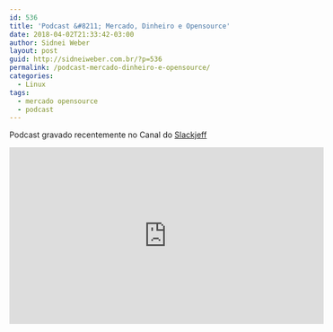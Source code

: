 ```yaml
---
id: 536
title: 'Podcast &#8211; Mercado, Dinheiro e Opensource'
date: 2018-04-02T21:33:42-03:00
author: Sidnei Weber
layout: post
guid: http://sidneiweber.com.br/?p=536
permalink: /podcast-mercado-dinheiro-e-opensource/
categories:
  - Linux
tags:
  - mercado opensource
  - podcast
---
```

Podcast gravado recentemente no Canal do <a href="https://www.youtube.com/channel/UClz3DneoYlccluy4hBlx86Q" target="_blank">Slackjeff</a>

<iframe width="560" height="315" src="https://www.youtube.com/embed/pVB3MvNp51U" frameborder="0" allow="accelerometer; autoplay; encrypted-media; gyroscope; picture-in-picture" allowfullscreen></iframe>
